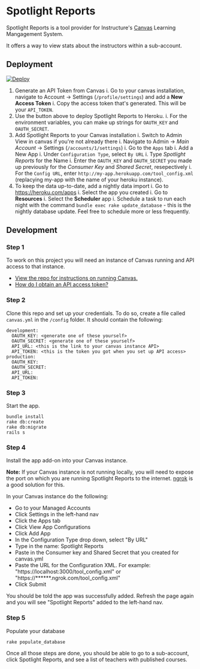 # Spotlight Reports

Spotlight Reports is a tool provider for Instructure's [Canvas](https://github.com/instructure/canvas-lms) Learning Mangagement System.

It offers a way to view stats about the instructors within a sub-account.

## Deployment

[![Deploy](https://www.herokucdn.com/deploy/button.png)](https://heroku.com/deploy)

1. Generate an API Token from Canvas
    i. Go to your canvas installation, navigate to Account -> Settings (`/profile/settings`) and add a **New Access Token**
    i. Copy the access token that's generated. This will be your `API_TOKEN`.
1. Use the button above to deploy Spotlight Reports to Heroku.
    i. For the environment variables, you can make up strings for `OAUTH_KEY` and `OAUTH_SECRET`. 
1. Add Spotlight Reports to your Canvas installation
    i. Switch to Admin View in canvas if you're not already there
    i. Navigate to Admin -> _Main Account_ -> Settings (`/accounts/1/settings`)
    i. Go to the `Apps` tab
    i. Add a New App
    i. Under `Configuration Type`, select `By URL`
    i. Type _Spotlight Reports_ for the Name
    i. Enter the `OAUTH_KEY` and `OAUTH_SECRET` you made up previously for the _Consumer Key_ and _Shared Secret_, resepectively
    i. For the `Config URL`, enter `http://my-app.herokuapp.com/tool_config.xml` (replacying my-app with the name of your heroku instance).
1. To keep the data up-to-date, add a nightly data import
    i. Go to https://heroku.com/apps
    i. Select the app you created
    i. Go to **Resources**
    i. Select the **Scheduler** app
    i. Schedule a task to run each night with the command `bundle exec rake update_database` - this is the nightly database update. Feel free to schedule more or less frequently.

## Development

### Step 1
To work on this project you will need an instance of Canvas running and API access to that instance. 
* [View the repo for instructions on running Canvas.](https://github.com/instructure/canvas-lms)
* [How do I obtain an API access token?](http://guides.instructure.com/m/4214/l/40399-how-do-i-obtain-an-api-access-token)

### Step 2
Clone this repo and set up your credentials. To do so, create a file called `canvas.yml` in the `/config` folder. It should contain the following:

```
development:
  OAUTH_KEY: <generate one of these yourself>
  OAUTH_SECRET: <generate one of these yourself>
  API_URL: <this is the link to your canvas instance API>
  API_TOKEN: <this is the token you got when you set up API access>
production:
  OAUTH_KEY:
  OAUTH_SECRET: 
  API_URL: 
  API_TOKEN: 
```

### Step 3
Start the app. 
```
bundle install
rake db:create
rake db:migrate
rails s
```

### Step 4
Install the app add-on into your Canvas instance. 

**Note:** If your Canvas instance is not running locally, you will need to expose the port on which you are running Spotlight Reports to the internet. [ngrok](https://ngrok.com/) is a good solution for this.

In your Canvas instance do the following:
* Go to your Managed Accounts
* Click Settings in the left-hand nav
* Click the Apps tab
* Click View App Configurations
* Click Add App
* In the Configuration Type drop down, select "By URL"
* Type in the name: Spotlight Reports
* Paste in the Consumer key and Shared Secret that you created for canvas.yml
* Paste the URL for the Configuration XML. For example: "https://localhost:3000/tool_config.xml" or "https://******.ngrok.com/tool_config.xml"
* Click Submit

You should be told the app was successfully added. Refresh the page again and you will see "Spotlight Reports" added to the left-hand nav.

### Step 5
Populate your database
```
rake populate_database
```

Once all those steps are done, you should be able to go to a sub-account, click Spotlight Reports, and see a list of teachers with published courses.

